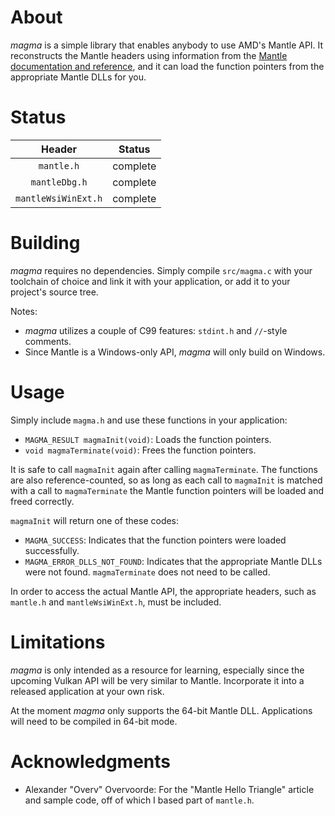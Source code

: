 About
=====

*magma* is a simple library that enables anybody to use AMD's Mantle API.  It reconstructs the Mantle headers using information from the [Mantle documentation and reference](http://www.amd.com/Documents/Mantle-Programming-Guide-and-API-Reference.pdf), and it can load the function pointers from the appropriate Mantle DLLs for you.

Status
======

|Header             |Status    |
|:-----------------:|:--------:|
|`mantle.h`         |complete  |
|`mantleDbg.h`      |complete  |
|`mantleWsiWinExt.h`|complete  |

Building
========

*magma* requires no dependencies.  Simply compile `src/magma.c` with your toolchain of choice and link it with your application, or add it to your project's source tree.

Notes:

- *magma* utilizes a couple of C99 features: `stdint.h` and `//`-style comments.
- Since Mantle is a Windows-only API, *magma* will only build on Windows.

Usage
=====

Simply include `magma.h` and use these functions in your application:

- `MAGMA_RESULT magmaInit(void)`: Loads the function pointers.
- `void magmaTerminate(void)`: Frees the function pointers.

It is safe to call `magmaInit` again after calling `magmaTerminate`.  The functions are also reference-counted, so as long as each call to `magmaInit` is matched with a call to `magmaTerminate` the Mantle function pointers will be loaded and freed correctly.

`magmaInit` will return one of these codes:

- `MAGMA_SUCCESS`: Indicates that the function pointers were loaded successfully.
- `MAGMA_ERROR_DLLS_NOT_FOUND`: Indicates that the appropriate Mantle DLLs were not found.  `magmaTerminate` does not need to be called.

In order to access the actual Mantle API, the appropriate headers, such as `mantle.h` and `mantleWsiWinExt.h`, must be included.

Limitations
===========

*magma* is only intended as a resource for learning, especially since the upcoming Vulkan API will be very similar to Mantle.  Incorporate it into a released application at your own risk.

At the moment *magma* only supports the 64-bit Mantle DLL.  Applications will need to be compiled in 64-bit mode.

Acknowledgments
===============

- Alexander "Overv" Overvoorde: For the "Mantle Hello Triangle" article and sample code, off of which I based part of `mantle.h`.

